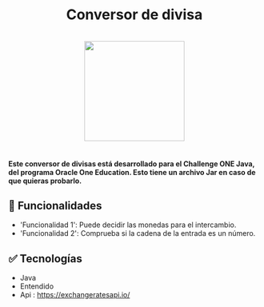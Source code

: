 <h1 align="center">Conversor de divisa</h1>


<div align="center"><br>
<img align="center" width=200rem src="https://user-images.githubusercontent.com/86094668/219646850-1ffd8a83-c719-4ffd-b3bc-4b76cd83a062.png"/>
</div><br>


<h4>
Este conversor de divisas está desarrollado para el Challenge ONE Java, del programa Oracle One Education. Esto tiene un archivo Jar en caso de que quieras probarlo.
</h4>

## :hammer: Funcionalidades

- 'Funcionalidad 1': Puede decidir las monedas para el intercambio.
- 'Funcionalidad 2': Comprueba si la cadena de la entrada es un número. 


## :white_check_mark: Tecnologías
- Java
- Entendido
- Api : https://exchangeratesapi.io/
